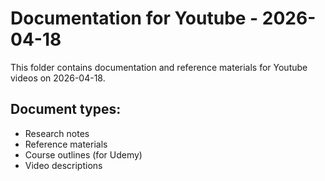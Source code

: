 # Documentation for Youtube - 2026-04-18

This folder contains documentation and reference materials for Youtube videos on 2026-04-18.

## Document types:
- Research notes
- Reference materials
- Course outlines (for Udemy)
- Video descriptions
